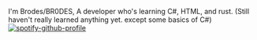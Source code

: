 
I'm Brodes/BR0DES, A developer who's learning C#, HTML, and rust. (Still haven't really learned anything yet. except some basics of C#)
[![spotify-github-profile](https://spotify-github-profile.kittinanx.com/api/view?uid=udcrg5yd6534t443tvtb0oyge&cover_image=true&theme=default&show_offline=false&background_color=121212&interchange=false)](https://spotify-github-profile.kittinanx.com/api/view?uid=udcrg5yd6534t443tvtb0oyge&redirect=true)
<!---
Br0des/Br0des is a ✨ special ✨ repository because its `README.md` (this file) appears on your GitHub profile.
You can click the Preview link to take a look at your changes.
--->
